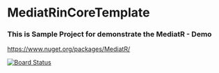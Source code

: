# MediatRinCoreTemplate

### This is Sample Project for demonstrate the MediatR - Demo

https://www.nuget.org/packages/MediatR/


[![Board Status](https://dev.azure.com/Abeyrathne8887/d3038303-0374-472f-8d78-4a98e281d9f6/eb8acfc7-3b10-4e97-8c0e-72d97115130c/_apis/work/boardbadge/bcca8410-15e1-41ed-90b2-a3e6f42e0f0f?columnOptions=1)](https://dev.azure.com/Abeyrathne8887/d3038303-0374-472f-8d78-4a98e281d9f6/_boards/board/t/eb8acfc7-3b10-4e97-8c0e-72d97115130c/Microsoft.RequirementCategory/)


